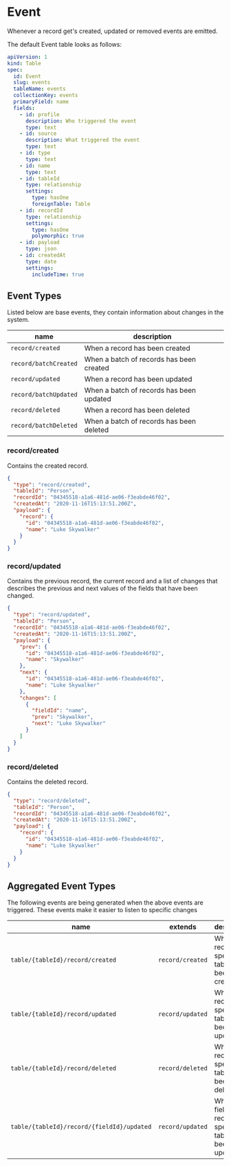 # Event

Whenever a record get's created, updated or removed events are emitted.

The default Event table looks as follows:

```yaml
apiVersion: 1
kind: Table
spec:
  id: Event
  slug: events
  tableName: events
  collectionKey: events
  primaryField: name
  fields:
    - id: profile
      description: Who triggered the event
      type: text
    - id: source
      description: What triggered the event
      type: text
    - id: type
      type: text
    - id: name
      type: text
    - id: tableId
      type: relationship
      settings:
        type: hasOne
        foreignTable: Table
    - id: recordId
      type: relationship
      settings:
        type: hasOne
        polymorphic: true
    - id: payload 
      type: json
    - id: createdAt
      type: date
      settings:
        includeTime: true
```

## Event Types

Listed below are base events, they contain information about changes in the system.

| name                  | description                              |
| --------------------- | ---------------------------------------- |
| `record/created`      | When a record has been created           |
| `record/batchCreated` | When a batch of records has been created |
| `record/updated`      | When a record has been updated           |
| `record/batchUpdated` | When a batch of records has been updated |
| `record/deleted`      | When a record has been deleted           |
| `record/batchDeleted` | When a batch of records has been deleted |

### record/created

Contains the created record.

```json
{
  "type": "record/created",
  "tableId": "Person",
  "recordId": "04345518-a1a6-481d-ae06-f3eabde46f02",
  "createdAt": "2020-11-16T15:13:51.200Z",
  "payload": {
    "record": {
      "id": "04345518-a1a6-481d-ae06-f3eabde46f02",
      "name": "Luke Skywalker"
    }
  }
}
```

### record/updated

Contains the previous record, the current record and a list of changes that describes the previous and next values of the fields that have been changed.

```json
{
  "type": "record/updated",
  "tableId": "Person",
  "recordId": "04345518-a1a6-481d-ae06-f3eabde46f02",
  "createdAt": "2020-11-16T15:13:51.200Z",
  "payload": {
    "prev": {
      "id": "04345518-a1a6-481d-ae06-f3eabde46f02",
      "name": "Skywalker"
    },
    "next": {
      "id": "04345518-a1a6-481d-ae06-f3eabde46f02",
      "name": "Luke Skywalker"
    },
    "changes": [
      {
        "fieldId": "name",
        "prev": "Skywalker",
        "next": "Luke Skywalker"
      }
    ]
  }
}
```

### record/deleted

Contains the deleted record.

```json
{
  "type": "record/deleted",
  "tableId": "Person",
  "recordId": "04345518-a1a6-481d-ae06-f3eabde46f02",
  "createdAt": "2020-11-16T15:13:51.200Z",
  "payload": {
    "record": {
      "id": "04345518-a1a6-481d-ae06-f3eabde46f02",
      "name": "Luke Skywalker"
    }
  }
}
```


## Aggregated Event Types

The following events are being generated when the above events are triggered. These events make it easier to listen to specific changes

| name                                       | extends          | description                                                   |
| ------------------------------------------ | ---------------- | ------------------------------------------------------------- |
| `table/{tableId}/record/created`           | `record/created` | When a record in a specific table has been created            |
| `table/{tableId}/record/updated`           | `record/updated` | When a record in a specific table has been updated            |
| `table/{tableId}/record/deleted`           | `record/deleted` | When a record in a specific table has been deleted            |
| `table/{tableId}/record/{fieldId}/updated` | `record/updated` | When a field of a record in a specific table has been updated |